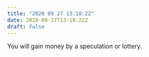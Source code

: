 ```yaml
---
title: "2020 09 27 13:18:22"
date: 2020-09-27T13:18:22Z
draft: false
---
```

You will gain money by a speculation or lottery.
